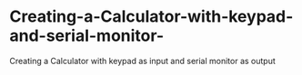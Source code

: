 # Creating-a-Calculator-with-keypad-and-serial-monitor-
Creating a Calculator with keypad as input and serial monitor as output 
